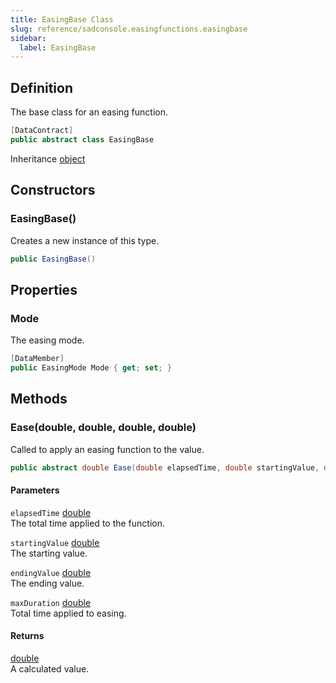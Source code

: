 ```yaml
---
title: EasingBase Class
slug: reference/sadconsole.easingfunctions.easingbase
sidebar:
  label: EasingBase
---
```

## Definition

The base class for an easing function.

```csharp title="C#"
[DataContract]
public abstract class EasingBase
```

Inheritance [object](https://learn.microsoft.com/dotnet/api/system.object/)

## Constructors

### EasingBase()

Creates a new instance of this type.

```csharp title="C#"
public EasingBase()
```


## Properties

### Mode

The easing mode.

```csharp title="C#"
[DataMember]
public EasingMode Mode { get; set; }
```

## Methods

### Ease(double, double, double, double)

Called to apply an easing function to the value.

```csharp title="C#"
public abstract double Ease(double elapsedTime, double startingValue, double endingValue, double maxDuration)
```

#### Parameters

`elapsedTime` [double](https://learn.microsoft.com/dotnet/api/system.double/)  
The total time applied to the function.

`startingValue` [double](https://learn.microsoft.com/dotnet/api/system.double/)  
The starting value.

`endingValue` [double](https://learn.microsoft.com/dotnet/api/system.double/)  
The ending value.

`maxDuration` [double](https://learn.microsoft.com/dotnet/api/system.double/)  
Total time applied to easing.

#### Returns

[double](https://learn.microsoft.com/dotnet/api/system.double/)  
A calculated value.